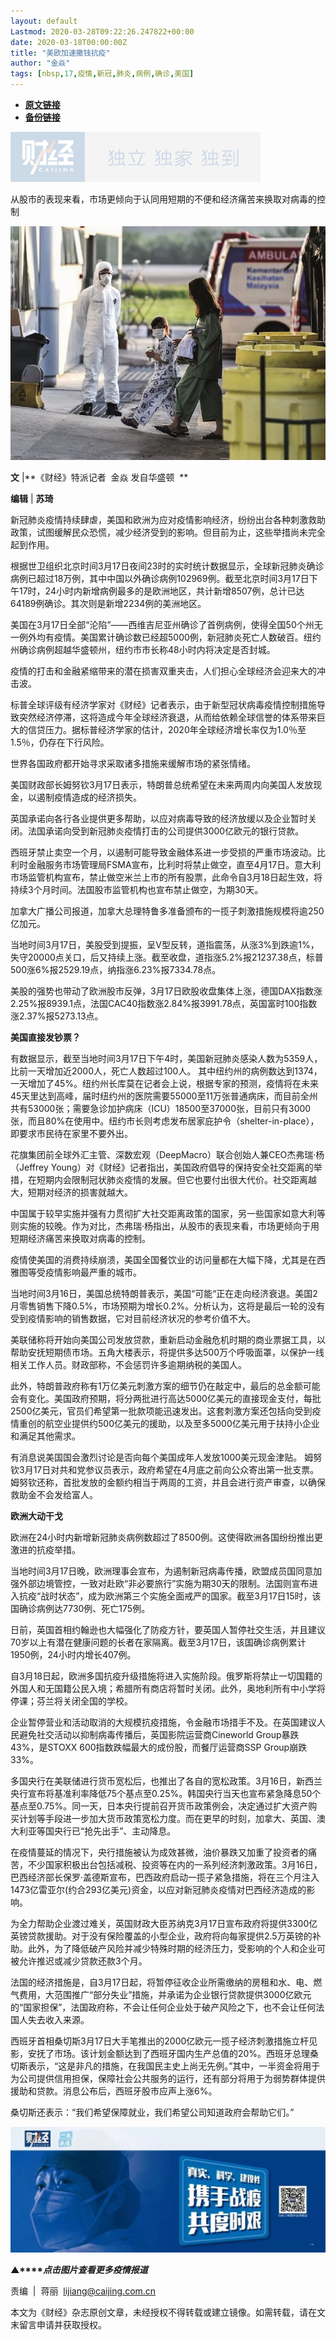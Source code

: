 ```yaml
---
layout: default
Lastmod: 2020-03-28T09:22:26.247822+00:00
date: 2020-03-18T00:00:00Z
title: "美欧加速撒钱抗疫"
author: "金焱"
tags: [nbsp,17,疫情,新冠,肺炎,病例,确诊,美国]
---
```


* [**原文链接**](https://mp.weixin.qq.com/s/gxMGO0tRREVMggQjVJbv2w)
* [**备份链接**](http://archive.today/JtkL6)


![](/images/post/77e6cfb5c7ef66e00d9bd04f74961594.jpg)

从股市的表现来看，市场更倾向于认同用短期的不便和经济痛苦来换取对病毒的控制

![](/images/post/b31f083915e6a8694ba64302a0e966b5.jpg)

  

**文** |**《财经》特派记者  金焱 发自华盛顿  **

**编辑** | **苏琦**

新冠肺炎疫情持续肆虐，美国和欧洲为应对疫情影响经济，纷纷出台各种刺激救助政策，试图缓解民众恐慌，减少经济受到的影响。但目前为止，这些举措尚未完全起到作用。

根据世卫组织北京时间3月17日夜间23时的实时统计数据显示，全球新冠肺炎确诊病例已超过18万例，其中中国以外确诊病例102969例。截至北京时间3月17日下午17时，24小时内新增病例最多的是欧洲地区，共计新增8507例，总计已达64189例确诊。其次则是新增2234例的美洲地区。

美国在3月17日全部“沦陷”——西维吉尼亚州确诊了首例病例，使得全国50个州无一例外均有疫情。美国累计确诊数已经超5000例，新冠肺炎死亡人数破百。纽约州确诊病例超越华盛顿州，纽约市市长称48小时内将决定是否封城。

疫情的打击和金融紧缩带来的潜在损害双重夹击，人们担心全球经济会迎来大的冲击波。

标普全球评级有经济学家对《财经》记者表示，由于新型冠状病毒疫情控制措施导致突然经济停滞，这将造成今年全球经济衰退，从而给依赖全球信誉的体系带来巨大的信贷压力。据标普经济学家的估计，2020年全球经济增长率仅为1.0％至1.5％，仍存在下行风险。

世界各国政府都开始寻求采取诸多措施来缓解市场的紧张情绪。

美国财政部长姆努钦3月17日表示，特朗普总统希望在未来两周内向美国人发放现金，以遏制疫情造成的经济损失。

英国承诺向各行各业提供更多帮助，以应对病毒导致的经济放缓以及企业暂时关闭。法国承诺向受到新冠肺炎疫情打击的公司提供3000亿欧元的银行贷款。

西班牙禁止卖空一个月，以遏制可能导致金融体系进一步受损的严重市场波动。比利时金融服务市场管理局FSMA宣布，比利时将禁止做空，直至4月17日。意大利市场监管机构宣布，禁止做空米兰上市的所有股票，此命令自3月18日起生效，将持续3个月时间。法国股市监管机构也宣布禁止做空，为期30天。

加拿大广播公司报道，加拿大总理特鲁多准备颁布的一揽子刺激措施规模将逾250亿加元。

当地时间3月17日，美股受到提振，呈V型反转，道指震荡，从涨3%到跌逾1%，失守20000点关口，后又持续上涨。截至收盘，道指涨5.2%报21237.38点，标普500涨6%报2529.19点，纳指涨6.23%报7334.78点。

美股的强势也带动了欧洲股市反弹，3月17日欧股收盘集体上涨，德国DAX指数涨2.25%报8939.1点，法国CAC40指数涨2.84%报3991.78点，英国富时100指数涨2.37%报5273.13点。

**美国直接发钞票？**

有数据显示，截至当地时间3月17日下午4时，美国新冠肺炎感染人数为5359人，比前一天增加近2000人，死亡人数超过100人。 其中纽约州的病例数达到1374，一天增加了45%。纽约州长库莫在记者会上说，根据专家的预测，疫情将在未来45天里达到高峰，届时纽约州的医院需要55000至11万张普通病床，而目前全州共有53000张；需要急诊加护病床（ICU）18500至37000张，目前只有3000张，而且80%在使用中。纽约市长则考虑发布居家庇护令（shelter-in-place），即要求市民待在家里不要外出。

花旗集团前全球外汇主管、深数宏观（DeepMacro）联合创始人兼CEO杰弗瑞·杨（Jeffrey Young）对《财经》记者指出，美国政府倡导的保持安全社交距离的举措，在短期内会限制冠状肺炎疫情的发展。但它也要付出很大代价。社交距离越大，短期对经济的损害就越大。

中国属于较早实施并强有力贯彻扩大社交距离政策的国家，另一些国家如意大利等则实施的较晚。作为对比，杰弗瑞·杨指出，从股市的表现来看，市场更倾向于用短期经济痛苦来换取对病毒的控制。

疫情使美国的消费持续崩溃，美国全国餐饮业的访问量都在大幅下降，尤其是在西雅图等受疫情影响最严重的城市。  

当地时间3月16日，美国总统特朗普表示，美国“可能“正在走向经济衰退。美国2月零售销售下降0.5%，市场预期为增长0.2%。分析认为，这将是最后一轮的没有受到疫情影响的销售数据，它对目前经济状况的参考价值不大。

美联储称将开始向美国公司发放贷款，重新启动金融危机时期的商业票据工具，以帮助安抚短期债市场。五角大楼表示，将提供多达500万个呼吸面罩，以保护一线相关工作人员。财政部称，不会惩罚许多逾期纳税的美国人。

此外，特朗普政府称有1万亿美元刺激方案的细节仍在敲定中，最后的总金额可能会有变化。美国政府预期，将分两批进行高达5000亿美元的直接现金支付，每批2500亿美元，官员们希望第一批款项能迅速发出。这套刺激方案还包括向受到疫情重创的航空业提供约500亿美元的援助，以及至多5000亿美元用于扶持小企业和满足其他需求。

有消息说美国国会激烈讨论是否向每个美国成年人发放1000美元现金津贴。 姆努钦3月17日对共和党参议员表示，政府希望在4月底之前向公众寄出第一批支票。姆努钦还称，首批发放的金额约相当于两周的工资，并且会进行资产审查，以确保救助金不会发给富人。

**欧洲大动干戈**

欧洲在24小时内新增新冠肺炎病例数超过了8500例。这使得欧洲各国纷纷推出更激进的抗疫举措。

当地时间3月17日晚，欧洲理事会宣布，为遏制新冠病毒传播，欧盟成员国同意加强外部边境管控，一致对赴欧“非必要旅行”实施为期30天的限制。法国则宣布进入抗疫“战时状态”，成为欧洲第三个实施全面戒严的国家。截至3月17日15时，该国确诊病例达7730例、死亡175例。

日前，英国首相约翰逊也大幅强化了防疫方针，要英国人暂停社交生活，并且建议70岁以上有潜在健康问题的长者在家隔离。截至3月17日，该国确诊病例累计1950例，24小时内增长407例。

自3月18日起，欧洲多国抗疫升级措施将进入实施阶段。俄罗斯将禁止一切国籍的外国人和无国籍公民入境；希腊所有商店将暂时关闭。此外，奥地利所有中小学将停课；芬兰将关闭全国的学校。

企业暂停营业和活动取消的大规模抗疫措施，令金融市场措手不及。在英国建议人民避免社交活动以抑制病毒传播后，英国影院运营商Cineworld Group暴跌43%，是STOXX 600指数跌幅最大的成份股，而餐厅运营商SSP Group崩跌33%。

多国央行在美联储进行货币宽松后，也推出了各自的宽松政策。3月16日，新西兰央行宣布将基准利率降低75个基点至0.25%。韩国央行当天也宣布紧急降息50个基点至0.75%。同一天，日本央行提前召开货币政策例会，决定通过扩大资产购买计划等手段进一步加大货币政策宽松力度。而在更早的时刻，加拿大、英国、澳大利亚等国央行已“抢先出手”、主动降息。

在疫情蔓延的情况下，央行措施被认为成效甚微，油价暴跌又加重了投资者的痛苦，不少国家积极出台包括减税、投资等在内的一系列经济刺激政策。3月16日，巴西经济部长保罗·盖德斯宣布，巴西政府启动一揽子紧急措施，将在三个月注入1473亿雷亚尔(约合293亿美元)资金，以应对新冠肺炎疫情对巴西经济造成的影响。 

为全力帮助企业渡过难关，英国财政大臣苏纳克3月17日宣布政府将提供3300亿英镑贷款援助。对于没有保险覆盖的小型企业，政府将向每家提供2.5万英镑的补助。此外，为了降低破产风险并减少特殊时期的经济压力，受影响的个人和企业可被允许推迟或减少贷款还款3个月。

法国的经济措施是，自3月17日起，将暂停征收企业所需缴纳的房租和水、电、燃气费用，大范围推广“部分失业”措施，并承诺为企业银行贷款提供3000亿欧元的“国家担保”，法国政府称，不会让任何企业处于破产风险之下，也不会让任何法国人失去收入来源。

西班牙首相桑切斯3月17日大手笔推出的2000亿欧元一揽子经济刺激措施立杆见影，安抚了市场。该计划金额达到了西班牙国内生产总值的20%。西班牙总理桑切斯表示，“这是非凡的措施，在我国民主史上尚无先例。”其中，一半资金将用于为公司提供信用担保，保障社会公共服务的运行，还有部分将用于为弱势群体提供援助和贷款。消息公布后，西班牙股市应声上涨6%。

桑切斯还表示：“我们希望保障就业，我们希望公司知道政府会帮助它们。”

[![](/images/post/4d24a5670c9a87791ea8b757d030c0d3.jpg)](https://mp.weixin.qq.com/mp/homepage?__biz=MjM5NDU5NTM4MQ==&hid=29&sn=21c0f34c737748fe3b2c372bb40ae622)  

**▲****_点击图片查看更多疫情报道_**

  

  

责编  |  蒋丽  lijiang@caijing.com.cn

本文为《财经》杂志原创文章，未经授权不得转载或建立镜像。如需转载，请在文末留言申请并获取授权。

